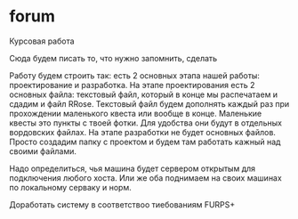 # forum
Курсовая работа

Сюда будем писать то, что нужно запомнить, сделать

Работу будем строить так: есть 2 основных этапа нашей работы: проектирование и разработка. На этапе проектирования есть 2 основных файла:
текстовый файл, который в конце мы распечатаем и сдадим и файл RRose. Текстовый файл будем дополнять каждый раз при прохождении маленького квеста
или вообще в конце. Маленькие квесты это пункты с твоей фотки. Для удобства они будут в отдельных вордовских файлах. 
На этапе разработки не будет основных файлов. Просто создадим папку с проектом и будем там работать кажный над своими файлами. 

Надо определиться, чья машина будет сервером открытым для подключения любого хоста. Или же оба поднимаем на своих машинах по локальному серваку и норм.

Доработать систему в соответствоо тиебованиям FURPS+